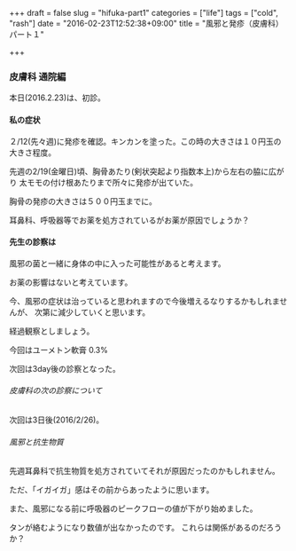 +++
draft = false
slug = "hifuka-part1"
categories = ["life"]
tags = ["cold", "rash"]
date = "2016-02-23T12:52:38+09:00"
title = "風邪と発疹（皮膚科）パート１"

+++

### 皮膚科 通院編

本日(2016.2.23)は、初診。

#### 私の症状

２/12(先々週)に発疹を確認。キンカンを塗った。この時の大きさは１０円玉の大きさ程度。

<!--more-->

先週の2/19(金曜日)頃、胸骨あたり(剣状突起より指数本上)から左右の脇に広がり
太モモの付け根あたりまで所々に発疹が出ていた。

胸骨の発疹の大きさは５００円玉までに。

耳鼻科、呼吸器等でお薬を処方されているがお薬が原因でしょうか？

#### 先生の診察は

風邪の菌と一緒に身体の中に入った可能性があると考えます。

お薬の影響はないと考えています。

今、風邪の症状は治っていると思われますので今後増えるなりするかもしれませんが、
次第に減少していくと思います。

経過観察としましょう。

今回はユーメトン軟膏 0.3%

次回は3day後の診察となった。

###### 皮膚科の次の診察について

次回は3日後(2016/2/26)。


###### 風邪と抗生物質
先週耳鼻科で抗生物質を処方されていてそれが原因だったのかもしれません。

ただ、「イガイガ」感はその前からあったように思います。

また、風邪になる前に呼吸器のピークフローの値が下がり始めました。

タンが絡むようになり数値が出なかったのです。
これらは関係があるのだろうか？
